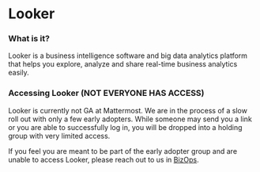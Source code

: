 # Looker

### What is it?

Looker is a business intelligence software and big data analytics platform that helps you explore, analyze and share real-time business analytics easily.

### Accessing Looker \(NOT EVERYONE HAS ACCESS\)

Looker is currently not GA at Mattermost. We are in the process of a slow roll out with only a few early adopters. While someone may send you a link or you are able to successfully log in, you will be dropped into a holding group with very limited access.

If you feel you are meant to be part of the early adopter group and are unable to access Looker, please reach out to us in [BizOps](https://community.mattermost.com/private-core/channels/bizops).

